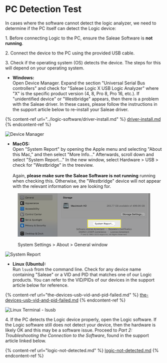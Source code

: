 # PC Detection Test

In cases where the software cannot detect the logic analyzer, we need to determine if the PC itself can detect the Logic device:

1\. Before connecting Logic to the PC, ensure the Saleae Software is **not running**.

2\. Connect the device to the PC using the provided USB cable.

3\. Check if the operating system (OS) detects the device. The steps for this will depend on your operating system.

* **Windows:** \
  Open Device Manager. Expand the section "Universal Serial Bus controllers" and check for "Saleae Logic X USB Logic Analyzer" where "X" is the specific product version (4, 8, Pro 8, Pro 16, etc.). If "unidentified device" or "Westbridge" appears, then there is a problem with the Saleae driver. In these cases, please follow the instructions in the support article below to re-install your Saleae driver.

{% content-ref url="../logic-software/driver-install.md" %}
[driver-install.md](../logic-software/driver-install.md)
{% endcontent-ref %}

![Device Manager](../.gitbook/assets/DeviceManagerBorder.png)

* **MacOS:** \
  Open "System Report" by opening the Apple menu and selecting "About this Mac," and then select "More Info..." Afterwards, scroll down and select "System Report..." In the new window, select Hardware > USB > check for "Westbridge" in the treeview. \
  \
  Again, **please make sure the Saleae Software is not running** running when checking this. Otherwise, the "Westbridge" device will not appear with the relevant information we are looking for.

<figure><img src="../.gitbook/assets/Screenshot 2023-03-10 at 3.19.52 PM.png" alt=""><figcaption><p>System Settings > About > General window</p></figcaption></figure>

![System Report](<../.gitbook/assets/Screen Shot 2022-06-08 at 5.40.20 PM (3) (1).png>)

* **Linux (Ubuntu):** \
  Run `lsusb` from the command line. Check for any device name containing "Saleae" or a VID and PID that matches one of our Logic products. You can refer to the VID/PIDs of our devices in the support article below for reference.

{% content-ref url="the-devices-usb-vid-and-pid-failed.md" %}
[the-devices-usb-vid-and-pid-failed.md](the-devices-usb-vid-and-pid-failed.md)
{% endcontent-ref %}

![Linux Terminal - lsusb](<../.gitbook/assets/Screen Shot 2022-06-10 at 4.13.16 PM.png>)

4\. If the PC detects the Logic device properly, open the Logic software. If the Logic software still does not detect your device, then the hardware is likely OK and this may be a software issue. Proceed to _Part 2: Troubleshooting the Connection to the Software_, found in the support article linked below.

{% content-ref url="logic-not-detected.md" %}
[logic-not-detected.md](logic-not-detected.md)
{% endcontent-ref %}



